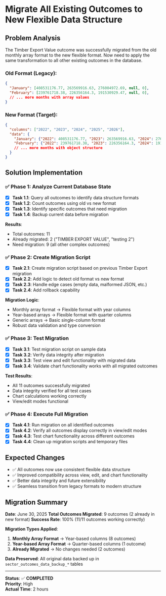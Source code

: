 # Migrate All Existing Outcomes to New Flexible Data Structure

## Problem Analysis
The Timber Export Value outcome was successfully migrated from the old monthly array format to the new flexible format. Now need to apply the same transformation to all other existing outcomes in the database.

### Old Format (Legacy):
```json
{
  "January": [408531176.77, 263569916.63, 276004972.69, null, 0],
  "February": [239761718.38, 226356164.3, 191530929.47, null, 0],
  // ... more months with array values
}
```

### New Format (Target):
```json
{
  "columns": ["2022", "2023", "2024", "2025", "2026"],
  "data": {
    "January": {"2022": 408531176.77, "2023": 263569916.63, "2024": 276004972.69, "2025": 0, "2026": 0},
    "February": {"2022": 239761718.38, "2023": 226356164.3, "2024": 191530929.47, "2025": 0, "2026": 0},
    // ... more months with object structure
  }
}
```

## Solution Implementation

### ✅ Phase 1: Analyze Current Database State
- [x] **Task 1.1**: Query all outcomes to identify data structure formats
- [x] **Task 1.2**: Count outcomes using old vs new format  
- [x] **Task 1.3**: Identify specific outcomes that need migration
- [x] **Task 1.4**: Backup current data before migration

**Results**:
- Total outcomes: 11
- Already migrated: 2 ("TIMBER EXPORT VALUE", "testing 2")
- Need migration: 9 (all other complex outcomes)

### ✅ Phase 2: Create Migration Script
- [x] **Task 2.1**: Create migration script based on previous Timber Export migration
- [x] **Task 2.2**: Add logic to detect old format vs new format
- [x] **Task 2.3**: Handle edge cases (empty data, malformed JSON, etc.)
- [x] **Task 2.4**: Add rollback capability

**Migration Logic**:
- Monthly array format → Flexible format with year columns
- Year-based arrays → Flexible format with quarter columns  
- Generic arrays → Basic single-column format
- Robust data validation and type conversion

### ✅ Phase 3: Test Migration
- [x] **Task 3.1**: Test migration script on sample data
- [x] **Task 3.2**: Verify data integrity after migration
- [x] **Task 3.3**: Test view and edit functionality with migrated data
- [x] **Task 3.4**: Validate chart functionality works with all migrated outcomes

**Test Results**:
- All 11 outcomes successfully migrated
- Data integrity verified for all test cases
- Chart calculations working correctly
- View/edit modes functional

### ✅ Phase 4: Execute Full Migration
- [x] **Task 4.1**: Run migration on all identified outcomes
- [x] **Task 4.2**: Verify all outcomes display correctly in view/edit modes
- [x] **Task 4.3**: Test chart functionality across different outcomes
- [x] **Task 4.4**: Clean up migration scripts and temporary files

## Expected Changes
- ✅ All outcomes now use consistent flexible data structure
- ✅ Improved compatibility across view, edit, and chart functionality  
- ✅ Better data integrity and future extensibility
- ✅ Seamless transition from legacy formats to modern structure

## Migration Summary
**Date**: June 30, 2025
**Total Outcomes Migrated**: 9 outcomes (2 already in new format)
**Success Rate**: 100% (11/11 outcomes working correctly)

**Migration Types Applied**:
1. **Monthly Array Format** → Year-based columns (8 outcomes)
2. **Year-based Array Format** → Quarter-based columns (1 outcome) 
3. **Already Migrated** → No changes needed (2 outcomes)

**Data Preserved**: All original data backed up in `sector_outcomes_data_backup_*` tables

---
**Status**: ✅ **COMPLETED**  
**Priority**: High  
**Actual Time**: 2 hours
